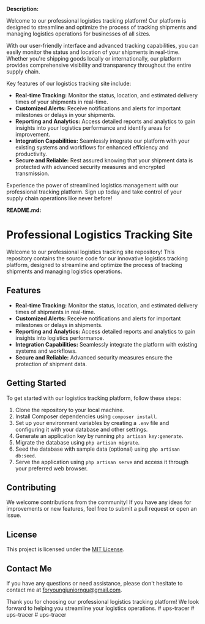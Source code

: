 **Description:**

Welcome to our professional logistics tracking platform! Our platform is designed to streamline and optimize the process of tracking shipments and managing logistics operations for businesses of all sizes.

With our user-friendly interface and advanced tracking capabilities, you can easily monitor the status and location of your shipments in real-time. Whether you're shipping goods locally or internationally, our platform provides comprehensive visibility and transparency throughout the entire supply chain.

Key features of our logistics tracking site include:

- **Real-time Tracking:** Monitor the status, location, and estimated delivery times of your shipments in real-time.
- **Customized Alerts:** Receive notifications and alerts for important milestones or delays in your shipments.
- **Reporting and Analytics:** Access detailed reports and analytics to gain insights into your logistics performance and identify areas for improvement.
- **Integration Capabilities:** Seamlessly integrate our platform with your existing systems and workflows for enhanced efficiency and productivity.
- **Secure and Reliable:** Rest assured knowing that your shipment data is protected with advanced security measures and encrypted transmission.

Experience the power of streamlined logistics management with our professional tracking platform. Sign up today and take control of your supply chain operations like never before!

**README.md:**

# Professional Logistics Tracking Site

Welcome to our professional logistics tracking site repository! This repository contains the source code for our innovative logistics tracking platform, designed to streamline and optimize the process of tracking shipments and managing logistics operations.

## Features

- **Real-time Tracking:** Monitor the status, location, and estimated delivery times of shipments in real-time.
- **Customized Alerts:** Receive notifications and alerts for important milestones or delays in shipments.
- **Reporting and Analytics:** Access detailed reports and analytics to gain insights into logistics performance.
- **Integration Capabilities:** Seamlessly integrate the platform with existing systems and workflows.
- **Secure and Reliable:** Advanced security measures ensure the protection of shipment data.

## Getting Started

To get started with our logistics tracking platform, follow these steps:

1. Clone the repository to your local machine.
2. Install Composer dependencies using `composer install`.
3. Set up your environment variables by creating a `.env` file and configuring it with your database and other settings.
4. Generate an application key by running `php artisan key:generate`.
5. Migrate the database using `php artisan migrate`.
6. Seed the database with sample data (optional) using `php artisan db:seed`.
7. Serve the application using `php artisan serve` and access it through your preferred web browser.


## Contributing

We welcome contributions from the community! If you have any ideas for improvements or new features, feel free to submit a pull request or open an issue.

## License

This project is licensed under the [MIT License](LICENSE).

## Contact Me

If you have any questions or need assistance, please don't hesitate to contact me at [foryoungjuniorngu@gmail.com](mailto:foryoungjuniorngu.com).

Thank you for choosing our professional logistics tracking platform! We look forward to helping you streamline your logistics operations.
#   u p s - t r a c e r  
 #   u p s - t r a c e r  
 #   u p s - t r a c e r  
 